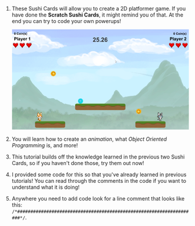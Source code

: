 1. These Sushi Cards will allow you to create a 2D platformer game. If you have done the **Scratch Sushi Cards**, it might remind you of that. At the end you can try to code your own powerups!

    ![](/assets/game.png)

2. You will learn how to create an *animation*, what *Object Oriented Programming* is, and more! 

3. This tutorial builds off the knowledge learned in the previous two Sushi Cards, so if you haven't done those, try them out now!

4. I provided some code for this so that you've already learned in previous tutorials! You can read through the comments in the code if you want to understand what it is doing!

5. Anywhere you need to add code look for a line comment that looks like this: `/*####################################################################*/`.   